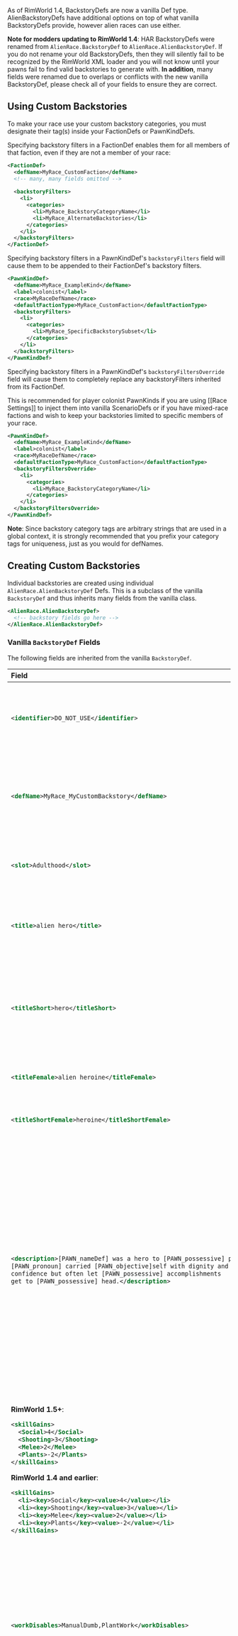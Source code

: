 As of RimWorld 1.4, BackstoryDefs are now a vanilla Def type. AlienBackstoryDefs have additional
options on top of what vanilla BackstoryDefs provide, however alien races can use either.

**Note for modders updating to RimWorld 1.4**: HAR BackstoryDefs were renamed from
<code>AlienRace.BackstoryDef</code> to <code>AlienRace.AlienBackstoryDef</code>. If you do not
rename your old BackstoryDefs, then they will silently fail to be recognized by the RimWorld XML
loader and you will not know until your pawns fail to find valid backstories to generate with.
**In addition**, many fields were renamed due to overlaps or conflicts with the new vanilla
BackstoryDef, please check all of your fields to ensure they are correct.

## Using Custom Backstories

To make your race use your custom backstory categories, you must designate their tag(s) inside
your FactionDefs or PawnKindDefs.

Specifying backstory filters in a FactionDef enables them for all members of that faction,
even if they are not a member of your race:

```xml
<FactionDef>
  <defName>MyRace_CustomFaction</defName>
  <!-- many, many fields omitted -->
  
  <backstoryFilters>
    <li>
      <categories>
        <li>MyRace_BackstoryCategoryName</li>
        <li>MyRace_AlternateBackstories</li>
      </categories>
    </li>
  </backstoryFilters>
</FactionDef>
```

Specifying backstory filters in a PawnKindDef's <code>backstoryFilters</code> field will cause
them to be appended to their FactionDef's backstory filters.

```xml
<PawnKindDef>
  <defName>MyRace_ExampleKind</defName>
  <label>colonist</label>
  <race>MyRaceDefName</race>
  <defaultFactionType>MyRace_CustomFaction</defaultFactionType>
  <backstoryFilters>
    <li>
      <categories>
        <li>MyRace_SpecificBackstorySubset</li>
      </categories>
    </li>
  </backstoryFilters>
</PawnKindDef>
```

Specifying backstory filters in a PawnKindDef's <code>backstoryFiltersOverride</code> field
will cause them to completely replace any backstoryFilters inherited from its FactionDef.

This is recommended for player colonist PawnKinds if you are using [[Race Settings]]
to inject them into vanilla ScenarioDefs or if you have mixed-race factions and wish to keep your
backstories limited to specific members of your race.

```xml
<PawnKindDef>
  <defName>MyRace_ExampleKind</defName>
  <label>colonist</label>
  <race>MyRaceDefName</race>
  <defaultFactionType>MyRace_CustomFaction</defaultFactionType>
  <backstoryFiltersOverride>
    <li>
      <categories>
        <li>MyRace_BackstoryCategoryName</li>
      </categories>
    </li>
  </backstoryFiltersOverride>
</PawnKindDef>
```

**Note**: Since backstory category tags are arbitrary strings that are used in a global context,
it is strongly recommended that you prefix your category tags for uniqueness, just as you would
for defNames.

## Creating Custom Backstories

Individual backstories are created using individual <code>AlienRace.AlienBackstoryDef</code>
Defs. This is a subclass of the vanilla <code>BackstoryDef</code> and thus inherits many fields
from the vanilla class.

```xml
<AlienRace.AlienBackstoryDef>
  <!-- backstory fields go here -->
</AlienRace.AlienBackstoryDef>
```

### Vanilla <code>BackstoryDef</code> Fields

The following fields are inherited from the vanilla <code>BackstoryDef</code>.

<table>
<thead>
<tr><th align="left">Field</th><th align="left">Description</th></tr>
</thead>
<tbody>
<tr><td>

```xml
<identifier>DO_NOT_USE</identifier>
```
</td>
<td>
<strong>WARNING</strong>: This is a vanilla field used for pre-1.4 back-compatibility.
It is automatically filled with your <code>defName</code> by HAR
and should <strong>NOT</strong> be used directly for new backstories.
</td></tr>
<tr><td>

```xml
<defName>MyRace_MyCustomBackstory</defName>
```
</td>
<td>
The unique identifier for your backstory. As with all <code>defName</code> fields,
it must be globally unique across all mods, so prefixing your defNames with a unique
string such as your race or mod name is strongly recommended.
</td></tr>
<tr><td>

```xml
<slot>Adulthood</slot>
```
</td>
<td>
(Default: <code>Childhood</code>)
Determines whether your backstory is a <code>Childhood</code> or <code>Adulthood</code>
backstory. These are the only valid values for this field.
</td></tr>
<tr><td>

```xml
<title>alien hero</title>
```
</td>
<td>
(Required) The full name of this backstory. Unless it is a proper name, it should be left
lowercase so that the game's grammar resolver can capitalized it as needed.
</td></tr>
<tr><td>

```xml
<titleShort>hero</titleShort>
```
</td>
<td>
(Required) The short name of this backstory. Used in places such as inspect panes where there
is insufficient space for longer backstory names. Does not actually have to be different from the
regular <code>title</code> if it is short enough to fit in compact places.
</td></tr>
<tr><td>

```xml
<titleFemale>alien heroine</titleFemale>
```
</td>
<td>
(Optional) If provided, then this alternate title will be used for female pawns
with this backstory. 
</td></tr>
<tr><td>

```xml
<titleShortFemale>heroine</titleShortFemale>
```
</td>
<td>
(Optional) If provided, then this alternate short title will be used for female pawns
with this backstory.
</td></tr>
<tr><td>

```xml
<description>[PAWN_nameDef] was a hero to [PAWN_possessive] people.
[PAWN_pronoun] carried [PAWN_objective]self with dignity and
confidence but often let [PAWN_possessive] accomplishments
get to [PAWN_possessive] head.</description>
```
</td>
<td>
<strong>RimWorld 1.5+</strong> - In 1.5, BackstoryDef now uses the standard <code>description</code> field. In RimWorld 1.4 and earlier, you should use <code>baseDesc</code> instead.<br/><br/>

Sets the full description of your backstory. Specific string tokens can be used to customize
the description for specific pawns:

<code>[PAWN_nameDef]</code> - The short name of the pawn, i.e. its first name.<br/>
<code>[PAWN_pronoun]</code> - he/she<br/>
<code>[PAWN_possessive]</code> - his/her<br/>
<code>[PAWN_objective]</code> - him/her

These strings will be automatically capitalized by the grammar resolver as necessary.
</td></tr>
<tr><td>

**RimWorld 1.5+**:
```xml
<skillGains>
  <Social>4</Social>
  <Shooting>3</Shooting>
  <Melee>2</Melee>
  <Plants>-2</Plants>
</skillGains>
```

**RimWorld 1.4 and earlier**:
```xml
<skillGains>
  <li><key>Social</key><value>4</value></li>
  <li><key>Shooting</key><value>3</value></li>
  <li><key>Melee</key><value>2</value></li>
  <li><key>Plants</key><value>-2</value></li>
</skillGains>
```
</td>
<td>
(Optional) Sets skill bonuses and penalties for this backstory. Please see the [[RimWorld 1.5 Migration Guide|RimWorld-1.5-Migration]] for information on how to easily convert between the legacy syntax and the new syntax.
</td></tr>
<tr><td>

```xml
<workDisables>ManualDumb,PlantWork</workDisables>
```
</td>
<td>
(Optional, default: <code>None</code>) Determines the work types that are disabled (incapable of)
for pawns with this backstory.

The available values for this field are:
<code>None</code> (Default),
<code>ManualDumb</code>,
<code>ManualSkilled</code>,
<code>Violent</code>,
<code>Caring</code>,
<code>Social</code>,
<code>Commoner</code>,
<code>Intellectual</code>,
<code>Animals</code>,
<code>Artistic</code>,
<code>Crafting</code>,
<code>Firefighting</code>,
<code>Cleaning</code>,
<code>Hauling</code>,
<code>PlantWork</code>,
<code>Mining</code>,
<code>Hunting</code>,
<code>Constructing</code>,
<code>Shooting</code>,
<code>AllWork</code>
</td></tr>
<tr><td>

```xml
<requiredWorkTags>Violent</requiredWorkTags>
```
</td>
<td>
(Optional, default: <code>None</code>) Sets work tags that are required for this backstory.
When applied to <code>Adulthood</code> backstories, will cause this backstory to only
be paired with <code>Childhood</code> backstories whose disabled work types do not
include the specified work types.
</td></tr>
<tr><td>

```xml
<spawnCategories>
  <li>MyRace_GeneralBackstories</li>
  <li>MyRace_EliteBackstories</li>
</spawnCategories>
```
</td>
<td>
(Optional) Sets the spawn category tags for your backstory.
See the "Using Custom Backstories" section for details on how these are used.

<strong>Warning</strong>: as spawn categories are arbitrary strings with global scope,
it is strongly recommended that you use a unique prefix for your spawn categories just
as you would for <code>defName</code> fields.
</td></tr>
<tr><td>

```xml
<bodyTypeMale>Male</bodyTypeMale>
<bodyTypeFemale>Female</bodyTypeFemale>
<bodyTypeGlobal>Thin</bodyTypeGlobal>
```
</td>
<td>
(Optional) Sets a BodyTypeDef override for this backstory, with <code>bodyTypeMale</code>
and <code>bodyTypeFemale</code> taking precedence over <code>bodyTypeGlobal</code>
if appropriate. Only works when used on <code>Adulthood</code> backstories.
</td></tr>
<tr><td>

```xml
<forcedTraits>
  <Tough>0</Tough>
  <NaturalMood>1</NaturalMood>
</forcedTraits>
```
</td>
<td>
(Optional) Sets forced traits for pawns with this backstory. Spectrum traits should have the
degree value specified, while non-spectrum traits should use a value of <code>0</code>.

<strong>Note</strong>: Forced traits can bypass the trait limit of a given pawn's race,
the game will simply not add any more randomly generated traits if forced traits push
that pawn to or past its limit.
</td></tr>
<tr><td>

```xml
<disallowedTraits>
  <Psychopath>0</Psychopath>
  <Nerves>-1</Nerves>
  <Nerves>-2</Nerves>
</disallowedTraits>
```
</td>
<td>
(Optional) Sets traits that cannot be randomly generated for a pawn with this backstory.
Spectrum traits should have the degree value specified, while non-spectrum traits
should use a value of <code>0</code>.
</td></tr>
<tr><td>

```xml
<nameMaker>MyRace_CustomHeroNameMaker</nameMaker>
```
</td>
<td>
(Optional) Sets a RulePackDef that will be used for pawns with this backstory.
<code>Childhood</code> overrides will override <code>Adulthood</code> overrides.
Backstory overrides will override race and culture namers, but will be overridden
by pawnKind and xenotype namers.
</td></tr>
<tr><td>

```xml
<possessions>
  <li>
    <key>Gun_Autopistol</key>
    <value>1</value>
  </li>
</possessions>
```
</td>
<td>
(Optional) Sets one or more additional possessions that belong to this pawn.
If playing on a non-Naked Brutality scenario, up to two additional possessions
can be generated alongside the standard starting resources and equipment.
This can be ignored if there are higher-priority additional starting items,
such as baby food for baby pawns, hemogen packs for sanguophage pawns,
or starting drug stashes for pawns with addictions.
</td></tr>
<tr><td>

```xml
<shuffleable>true</shuffleable>
```
</td>
<td>
(Optional) If set to <code>false</code>, then this backstory cannot be randomly generated.
This is used for [[PawnBios|PawnBioDef]].
</td></tr>
</tbody>
</table>

### <code>AlienRace.AlienBackstoryDef</code> Additional Fields

The following fields are only available in HAR's AlienBackstoryDef class and thus cannot be
used in vanilla BackstoryDefs.

<table>
<thead>
<tr><th align="left">Field</th><th align="left">Description</th></tr>
</thead>
<tbody>
<tr><td>

**RimWorld 1.5+**:
```xml
<forcedTraitsChance>
  <li>
    <defName Degree="1">NaturalMood</defName>
    <chance>50</chance>
  </li>
  <li>
    <defName Degree="2">NaturalMood</defName>
  </li>
  <li>
    <defName>Nimble</defName>
    <chance>50</chance>
  </li>
</forcedTraitsChance>
```

**RimWorld 1.4 and earlier**:
```xml
<forcedTraitsChance>
  <li>
    <defName>NaturalMood</defName>
    <degree>1</degree>
    <chance>50</chance>
  </li>
  <li>
    <defName>NaturalMood</defName>
    <degree>2</degree>
  </li>
  <li>
    <defName>Nimble</defName>
    <chance>50</chance>
  </li>
</forcedTraitsChance>
```
</td>
<td>
(Optional) Sets forced traits with a random chance factor. Chance values should be from
<code>0</code> to <code>100</code>, inclusive. Note that entries are resolved
from top to bottom, thus utilizing multiple degrees of a spectrum trait will only use the
first entry to be resolved. In the given example, there is a 50% chance for this pawn to
have Optimist, and if it does not have Optimist then it will have Steadfast.

**Note**: This was renamed from <code>forcedTraits</code> to avoid conflicting with the new
vanilla BackstoryDef's forcedTraits field. This field retains the original HAR syntax
for backwards compatibility.
</td></tr>
<tr><td>

```xml
<disallowedTraitsChance>
  <!-- same syntax as above -->
</disallowedTraitsChance>
```
</td>
<td>
(Optional) Sets disallowed traits. This was renamed from <code>disallowedTraits</code>
to avoid conflicting with the vanilla BackstoryDef's disallowedTraits field.
</td></tr>
<tr><td>

```xml
<workAllows>AllWork</workAllows>
```
</td>
<td>
(Optional, default: <code>AllWork</code>) Sets work types allowed by this backstory.
If set to a value other than <code>AllWork</code>, the inverse of this field is used
to overwrite the vanilla <code>workDisables</code> field. This field is retained for
backwards compatibility with backstories written for older versions of HAR or if writing
allowed work types is easier than disallowed types, but is otherwise obsolete.
</td></tr>
<tr><td>

```xml
<maleCommonality>100</maleCommonality>
<femaleCommonality>100</femaleCommonality>
```
</td>
<td>
(Optional, default: <code>100</code>) Sets the commonality of this backstory for
the given genders. Values should be between <code>0</code> to <code>100</code> (inclusive).
Usually used to completely disable a backstory for a given gender.
</td></tr>
<tr><td>

```xml
<linkedBackstory>MyRace_LinkedBackstory</linkedBackstory>
```
</td>
<td>
(Optional) If set on a <code>Childhood</code> backstory, then the specified backstory
will be forced as this pawn's adult backstory, if applicable.

If set on an <code>Adulthood</code> backstory, then this backstory will only be generated
for a pawn with the specified backstory as its childhood backstory. Furthermore, only
backstories linked in this way can be chosen, allowing you to specify a subset of valid
adulthoods for a given childhood.
</td></tr>
<tr><td>

```xml
<relationSettings>
  <!-- see description -->
</relationSettings>
```
</td>
<td>
(Optional) Backstories can be used to alter the chance of generating a pawn with an existing
relationship to this pawn. See [[Relation-Settings|Relation-Settings]] for more details.
</td></tr>
<tr><td>

```xml
<forcedHediffs>
  <li>WakeUpTolerance</li>
</forcedHediffs>
```
</td>
<td>
(Optional) If set, applies the specified HediffDefs to a pawn that generates with this
backstory. Can only be used to apply a whole-body hediff, and said hediff will be applied
at its default <code>initialSeverity</code>.
</td></tr>
<tr><td>

**RimWorld 1.5+**:
```xml
<passions>
  <Shooting>2</Shooting>
  <Melee>1</Melee>
</passions>
```

**RimWorld 1.4 and earlier**:
```xml
<passions>
  <li><skill>Shooting</skill><xp>2</xp></li>
  <li><skill>Melee</skill><xp>1</xp></li>
</passions>
```
</td>
<td>
(Optional) Forces a skill passion level for the specified skills. 0 results in no passion,
1 results in a single-flame passion, and 2 results in a double-flame passion.

<strong>Note</strong>: This value is a specific override, not a minimum level.
</td></tr>
<tr><td>

```xml
<bioAgeRange>21~34</bioAgeRange>
```
</td>
<td>
(Optional) Sets the allowed biological age range for this backstory.

<strong>Note</strong>:
This is only used to validate the backstory against a pawn being generated;
if this range falls outside the range allowed by the pawn's PawnKindDef or race,
then this backstory will never be chosen.
</td></tr>
<tr><td>

```xml
<chronoAgeRange>21~85</chronoAgeRange>
```
</td>
<td>
(Optional) Sets the allows chronological age range for this backstory.

<strong>Note</strong>:
This is only used to validate the backstory against a pawn being generated;
if this range falls outside the range allowed by the pawn's PawnKindDef or race,
then this backstory will never be chosen.
</td></tr>
<tr><td>

```xml
<forcedItems>
  <MedicineIndustrial>1</MedicineIndustrial>
</forcedItems>
```
</td>
<td>
(Optional) If set, then the specified items will be added to the inventory of pawns
with this backstory. Unlike the vanilla <code>possessions</code> field,
items specified here will bypass additional possession limits and be placed directly
into the pawn's inventory rather than on the ground with the rest of your starting supplies.
</td></tr>
</tbody>
</table>
